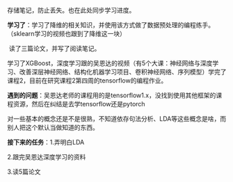存储笔记，防止丢失。也在此处同步学习进度。



**学习了**：学习了降维的相关知识，并使用该方式做了数据预处理的编程练手。（sklearn学习的视频也跟到了降维这一块）

​		    读了三篇论文，并写了阅读笔记。

​			学习了XGBoost，深度学习跟的吴恩达的视频（有5个大课：神经网络与深度学习、改善深层神经网络、结构化机器学习项目、卷积神经网络、序列模型）学完了课程2，目前在研究课程2第四周的tensorflow的编程作业。

**遇到的问题**：吴恩达老师的课程用的是tensorflow1.x，没找到使用其他框架的课程资源，然后在纠结是去学tensorflow还是pytorch

对一些基本的概念还是不是很熟，不知道依存句法分析、LDA等这些概念是啥，而别人把这个默认当做知道的东西。

**接下来的任务**：1.弄明白LDA

2.跟完吴恩达深度学习的资料

3.读5篇论文

